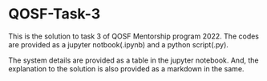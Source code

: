 # QOSF-Task-3
This is the solution to task 3 of QOSF Mentorship program 2022. The codes are provided as a jupyter notbook(.ipynb) and a python script(.py).

The system details are provided as a table in the jupyter notebook. And, the explanation to the solution is also provided as a markdown in the same.
